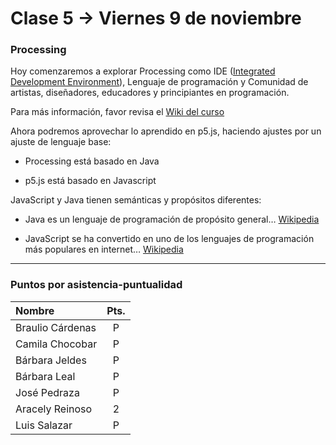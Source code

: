 # Clase 5 → Viernes 9 de noviembre

### Processing

Hoy comenzaremos a explorar Processing como IDE ([Integrated Development Environment](https://es.wikipedia.org/wiki/Entorno_de_desarrollo_integrado)), Lenguaje de programación y Comunidad de artistas, diseñadores, educadores y principiantes en programación.

Para más información, favor revisa el [Wiki del curso](https://github.com/profesorfaco/DGP502-2018/wiki/Processing)

Ahora podremos aprovechar lo aprendido en p5.js, haciendo ajustes por un ajuste de lenguaje base:

- Processing está basado en Java

- p5.js está basado en Javascript

JavaScript y Java tienen semánticas y propósitos diferentes:

- Java es un lenguaje de programación de propósito general… [Wikipedia](https://es.wikipedia.org/wiki/Java_(lenguaje_de_programaci%C3%B3n))

- JavaScript se ha convertido en uno de los lenguajes de programación más populares en internet… [Wikipedia](https://es.wikipedia.org/wiki/JavaScript)

-------

### Puntos por asistencia-puntualidad

| Nombre | Pts. |
|:-----------------|:---:|
| Braulio Cárdenas | P | 
| Camila Chocobar  | P | 
| Bárbara Jeldes   | P |  
| Bárbara Leal     | P |  
| José Pedraza     | P | 
| Aracely Reinoso  | 2 | 
| Luis Salazar     | P |   

